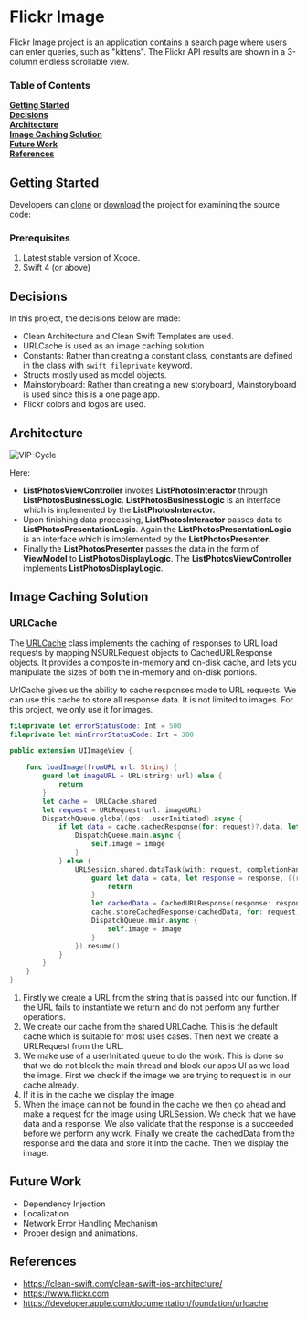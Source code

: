# Flickr Image
Flickr Image project is an application contains a search page where users can enter queries, such as "kittens". The Flickr API results are shown in a 3-column endless scrollable view. 

### Table of Contents
**[Getting Started](#getting-started)**<br>
**[Decisions](#decisions)**<br>
**[Architecture](#architecture)**<br>
**[Image Caching Solution](#image_caching_solution)**<br>
**[Future Work](#future_work)**<br>
**[References](#references)**<br>

## Getting Started
Developers can [clone](https://github.com/denizstav/FlickrImage.git) or [download](https://github.com/denizstav/FlickrImage/archive/master.zip) the project for examining the source code:

### Prerequisites
1) Latest stable version of Xcode. 
2) Swift 4 (or above)

## Decisions
In this project, the decisions below are made: 
- Clean Architecture and Clean Swift Templates are used.
- URLCache is used as an image caching solution
- Constants: Rather than creating a constant class, constants are defined in the class with ```swift fileprivate``` keyword. 
- Structs mostly used as model objects. 
- Mainstoryboard: Rather than creating a new storyboard, Mainstoryboard is used since this is a one page app. 
- Flickr colors and logos are used.

## Architecture
![VIP-Cycle](https://user-images.githubusercontent.com/42461474/64063750-e113a600-cbf8-11e9-822e-ffa0b9543929.png)

Here:
- **ListPhotosViewController** invokes **ListPhotosInteractor** through **ListPhotosBusinessLogic**. **ListPhotosBusinessLogic** is an interface which is implemented by the **ListPhotosInteractor.** 
- Upon finishing data processing, **ListPhotosInteractor** passes data to **ListPhotosPresentationLogic**. Again the **ListPhotosPresentationLogic** is an interface which is implemented by the **ListPhotosPresenter**. 
- Finally the **ListPhotosPresenter** passes the data in the form of **ViewModel** to **ListPhotosDisplayLogic**. The **ListPhotosViewController** implements **ListPhotosDisplayLogic**.

## Image Caching Solution
### URLCache
The [URLCache](https://developer.apple.com/documentation/foundation/urlcache) class implements the caching of responses to URL load requests by mapping NSURLRequest objects to CachedURLResponse objects. It provides a composite in-memory and on-disk cache, and lets you manipulate the sizes of both the in-memory and on-disk portions.

UrlCache gives us the ability to cache responses made to URL requests. We can use this cache to store all response data. It is not limited to images. For this project, we only use it for images.

```swift
fileprivate let errorStatusCode: Int = 500
fileprivate let minErrorStatusCode: Int = 300

public extension UIImageView {

    func loadImage(fromURL url: String) {
        guard let imageURL = URL(string: url) else {
            return
        }
        let cache =  URLCache.shared
        let request = URLRequest(url: imageURL)
        DispatchQueue.global(qos: .userInitiated).async {
            if let data = cache.cachedResponse(for: request)?.data, let image = UIImage(data: data) {
                DispatchQueue.main.async {
                    self.image = image
                }
            } else {
                URLSession.shared.dataTask(with: request, completionHandler: { (data, response, error) in
                    guard let data = data, let response = response, ((response as? HTTPURLResponse)?.statusCode ?? errorStatusCode) <       minErrorStatusCode, let image = UIImage(data: data) else {
                        return
                    }
                    let cachedData = CachedURLResponse(response: response, data: data)
                    cache.storeCachedResponse(cachedData, for: request)
                    DispatchQueue.main.async {
                        self.image = image
                    }
                }).resume()
            }
        }
    }
}
```
1) Firstly we create a URL from the string that is passed into our function. If the URL fails to instantiate we return and do not perform any further operations.
2) We create our cache from the shared URLCache. This is the default cache which is suitable for most uses cases. Then next we create a URLRequest from the URL.
3) We make use of a userInitiated queue to do the work. This is done so that we do not block the main thread and block our apps UI as we load the image. First we check if the image we are trying to request is in our cache already.
4) If it is in the cache we display the image. 
5) When the image can not be found in the cache we then go ahead and make a request for the image using URLSession. We check that we have data and a response. We also validate that the response is a succeeded before we perform any work. Finally we create the cachedData from the response and the data and store it into the cache. Then we display the image.

## Future Work
- Dependency Injection
- Localization
- Network Error Handling Mechanism 
- Proper design and animations.

## References
- https://clean-swift.com/clean-swift-ios-architecture/
- https://www.flickr.com
- https://developer.apple.com/documentation/foundation/urlcache
